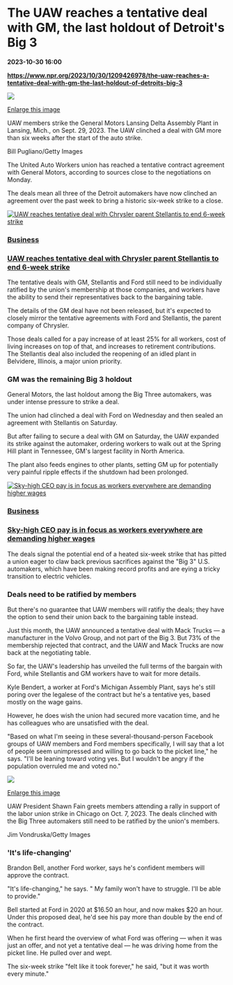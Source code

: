 # The UAW reaches a tentative deal with GM, the last holdout of Detroit's Big 3

**2023-10-30 16:00**

**https://www.npr.org/2023/10/30/1209426978/the-uaw-reaches-a-tentative-deal-with-gm-the-last-holdout-of-detroits-big-3**

 ![](https://media.npr.org/assets/img/2023/10/30/gettyimages-1697754100-42d9a7975ab7aab32fcd9e73d626a72d8f28e4a8-s1100-c50.jpg) 

[Enlarge this image](https://media.npr.org/assets/img/2023/10/30/gettyimages-1697754100-42d9a7975ab7aab32fcd9e73d626a72d8f28e4a8-s1200.jpg)

UAW members strike the General Motors Lansing Delta Assembly Plant in Lansing, Mich., on Sept. 29, 2023. The UAW clinched a deal with GM more than six weeks after the start of the auto strike.

Bill Pugliano/Getty Images

The United Auto Workers union has reached a tentative contract agreement with General Motors, according to sources close to the negotiations on Monday.

The deals mean all three of the Detroit automakers have now clinched an agreement over the past week to bring a historic six-week strike to a close.

[![UAW reaches tentative deal with Chrysler parent Stellantis to end 6-week strike](https://media.npr.org/assets/img/2023/10/27/gettyimages-1668228862_sq-d01fa7268919a68ce608848d9ccbe2184498e982-s100-c15.jpg)](https://www.npr.org/2023/10/28/1209142735/uaw-strike-deal-gm-stellantis-ford-shawn-fain)

### [Business](https://www.npr.org/series/1199025852/uaw-vs-the-detroit-big-3-automakers)

### [UAW reaches tentative deal with Chrysler parent Stellantis to end 6-week strike](https://www.npr.org/2023/10/28/1209142735/uaw-strike-deal-gm-stellantis-ford-shawn-fain)

The tentative deals with GM, Stellantis and Ford still need to be individually ratified by the union's membership at those companies, and workers have the ability to send their representatives back to the bargaining table.

The details of the GM deal have not been released, but it's expected to closely mirror the tentative agreements with Ford and Stellantis, the parent company of Chrysler.

Those deals called for a pay increase of at least 25% for all workers, cost of living increases on top of that, and increases to retirement contributions. The Stellantis deal also included the reopening of an idled plant in Belvidere, Illinois, a major union priority.

### GM was the remaining Big 3 holdout

General Motors, the last holdout among the Big Three automakers, was under intense pressure to strike a deal.

The union had clinched a deal with Ford on Wednesday and then sealed an agreement with Stellantis on Saturday.

But after failing to secure a deal with GM on Saturday, the UAW expanded its strike against the automaker, ordering workers to walk out at the Spring Hill plant in Tennessee, GM's largest facility in North America.

The plant also feeds engines to other plants, setting GM up for potentially very painful ripple effects if the shutdown had been prolonged.

[![Sky-high CEO pay is in focus as workers everywhere are demanding higher wages](https://media.npr.org/assets/img/2023/09/12/mary-barra-photo_sq-6faa55f38ca1a5e95c13e38394ae59b41f988f60-s100-c15.jpg)](https://www.npr.org/2023/09/13/1198938942/high-ceo-pay-inequality-labor-union-uaw-workers)

### [Business](https://www.npr.org/series/1199025852/uaw-vs-the-detroit-big-3-automakers)

### [Sky-high CEO pay is in focus as workers everywhere are demanding higher wages](https://www.npr.org/2023/09/13/1198938942/high-ceo-pay-inequality-labor-union-uaw-workers)

The deals signal the potential end of a heated six-week strike that has pitted a union eager to claw back previous sacrifices against the "Big 3" U.S. automakers, which have been making record profits and are eying a tricky transition to electric vehicles.

### Deals need to be ratified by members

But there's no guarantee that UAW members will ratifiy the deals; they have the option to send their union back to the bargaining table instead.

Just this month, the UAW announced a tentative deal with Mack Trucks — a manufacturer in the Volvo Group, and not part of the Big 3. But 73% of the membership rejected that contract, and the UAW and Mack Trucks are now back at the negotiating table.

So far, the UAW's leadership has unveiled the full terms of the bargain with Ford, while Stellantis and GM workers have to wait for more details.

Kyle Bendert, a worker at Ford's Michigan Assembly Plant, says he's still poring over the legalese of the contract but he's a tentative yes, based mostly on the wage gains.

However, he does wish the union had secured more vacation time, and he has colleagues who are unsatisfied with the deal.

"Based on what I'm seeing in these several-thousand-person Facebook groups of UAW members and Ford members specifically, I will say that a lot of people seem unimpressed and willing to go back to the picket line," he says. "I'll be leaning toward voting yes. But I wouldn't be angry if the population overruled me and voted no."

 ![](https://media.npr.org/assets/img/2023/10/30/gettyimages-1712272796-2af073575ed8075922e4d316a5b032dd06a05d1a-s1100-c50.jpg) 

[Enlarge this image](https://media.npr.org/assets/img/2023/10/30/gettyimages-1712272796-2af073575ed8075922e4d316a5b032dd06a05d1a-s1200.jpg)

UAW President Shawn Fain greets members attending a rally in support of the labor union strike in Chicago on Oct. 7, 2023. The deals clinched with the Big Three automakers still need to be ratified by the union's members.

Jim Vondruska/Getty Images

### 'It's life-changing'

Brandon Bell, another Ford worker, says he's confident members will approve the contract.

"It's life-changing," he says. " My family won't have to struggle. I'll be able to provide."

Bell started at Ford in 2020 at $16.50 an hour, and now makes $20 an hour. Under this proposed deal, he'd see his pay more than double by the end of the contract.

When he first heard the overview of what Ford was offering — when it was just an offer, and not yet a tentative deal — he was driving home from the picket line. He pulled over and wept.

The six-week strike "felt like it took forever," he said, "but it was worth every minute."